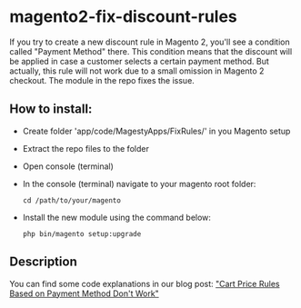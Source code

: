 # magento2-fix-discount-rules
If you try to create a new discount rule in Magento 2, you'll see a condition called "Payment Method" there. This condition means that the discount will be applied in case a customer selects a certain payment method. But actually, this rule will not work due to a small omission in Magento 2 checkout. The module in the repo fixes the issue.
## How to install:
* Create folder 'app/code/MagestyApps/FixRules/' in you Magento setup
* Extract the repo files to the folder
* Open console (terminal)
* In the console (terminal) navigate to your magento root folder:
   ```
   cd /path/to/your/magento
   ```
  
* Install the new module using the command below:
   ```
   php bin/magento setup:upgrade
   ```

## Description
You can find some code explanations in our blog post: ["Cart Price Rules Based on Payment Method Don't Work"](https://www.magestyapps.com/blog/post/issue-cart-price-rules-based-on-payment-method-dont-work/)

